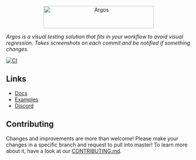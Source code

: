 <p align="center">
  <a href="https://argos-ci.com/?utm_source=github&utm_medium=logo" target="_blank">
    <img src="https://raw.githubusercontent.com/argos-ci/argos/main/resources/logos/logo-github-readme.png" alt="Argos" width="300" height="61">
  </a>
</p>

_Argos is a visual testing solution that fits in your workflow to avoid visual regression. Takes screenshots on each commit and be notified if something changes._

[![CI](https://github.com/argos-ci/argos/actions/workflows/ci.yml/badge.svg)](https://github.com/argos-ci/argos/actions/workflows/ci.yml)

## Links

- [Docs](https://argos-ci.com/docs)
- [Examples](https://github.com/argos-ci/argos/tree/main/examples)
- [Discord](https://discord.gg/WjzGrQGS4A)

## Contributing

Changes and improvements are more than welcome!
Please make your changes in a specific branch and request to pull into master!
To learn more about it, have a look at our [CONTRIBUTING.md](/CONTRIBUTING.md).
